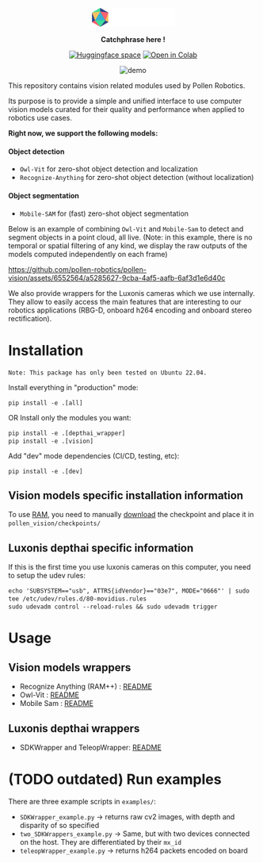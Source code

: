 
<p align="center" width="50%">
    <img width="33%" src="assets/pollen_vision_logo.png">
</p>
<p align="center">
<b>Catchphrase here !</b>
</p>

<div align="center">

  <a href="https://huggingface.co/pollen-robotics">![Huggingface space](https://img.shields.io/badge/🤗-HuggingFace%20Space-cyan.svg)</a>
  <a href="">![Open in Colab](https://colab.research.google.com/assets/colab-badge.svg)</a>

</div>


<!-- # Pollen Vision -->

<div align="center">
 
![demo](assets/pollen_vision_intro.gif)

</div>

This repository contains vision related modules used by Pollen Robotics.

Its purpose is to provide a simple and unified interface to use computer vision models curated for their quality and performance when applied to robotics use cases.

**Right now, we support the following models:**

#### Object detection
- `Owl-Vit` for zero-shot object detection and localization
- `Recognize-Anything` for zero-shot object detection (without localization)

#### Object segmentation
- `Mobile-SAM` for (fast) zero-shot object segmentation

Below is an example of combining `Owl-Vit` and `Mobile-Sam` to detect and segment objects in a point cloud, all live. 
(Note: in this example, there is no temporal or spatial filtering of any kind, we display the raw outputs of the models computed independently on each frame)

https://github.com/pollen-robotics/pollen-vision/assets/6552564/a5285627-9cba-4af5-aafb-6af3d1e6d40c




We also provide wrappers for the Luxonis cameras which we use internally. They allow to easily access the main features that are interesting to our robotics applications (RBG-D, onboard h264 encoding and onboard stereo rectification).

# Installation

```
Note: This package has only been tested on Ubuntu 22.04.
```

Install everything in "production" mode:
```console
pip install -e .[all]
```

OR Install only the modules you want: 
```console
pip install -e .[depthai_wrapper]
pip install -e .[vision]
```

Add "dev" mode dependencies (CI/CD, testing, etc):
```console
pip install -e .[dev]
```

## Vision models specific installation information
To use [RAM](https://github.com/pollen-robotics/recognize-anything), you need to manually [download](https://huggingface.co/xinyu1205/recognize-anything-plus-model/blob/main/ram_plus_swin_large_14m.pth) the checkpoint and place it in `pollen_vision/checkpoints/`

## Luxonis depthai specific information

If this is the first time you use luxonis cameras on this computer, you need to setup the udev rules:
```
echo 'SUBSYSTEM=="usb", ATTRS{idVendor}=="03e7", MODE="0666"' | sudo tee /etc/udev/rules.d/80-movidius.rules
sudo udevadm control --reload-rules && sudo udevadm trigger
```

# Usage
## Vision models wrappers
- Recognize Anything (RAM++) : [README](pollen_vision/pollen_vision/vision_models/object_detection/recognize_anything/README.md)
- Owl-Vit : [README](pollen_vision/pollen_vision/vision_models/object_detection/owl_vit/README.md)
- Mobile Sam : [README](pollen_vision/pollen_vision/vision_models/object_segmentation/mobile_sam/README.md)


## Luxonis depthai wrappers
- SDKWrapper and TeleopWrapper: [README](pollen_vision/pollen_vision/camera_wrappers/depthai/README.md)


# (TODO outdated) Run examples

There are three example scripts in `examples/`:
- `SDKWrapper_example.py` -> returns raw cv2 images, with depth and disparity of so specified
- `two_SDKWrappers_example.py` -> Same, but with two devices connected on the host. They are differentiated by their `mx_id`
- `teleopWrapper_example.py` -> returns h264 packets encoded on board

